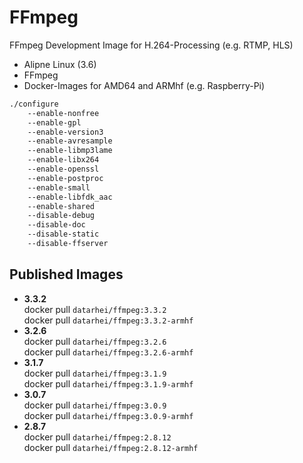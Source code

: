 # FFmpeg
FFmpeg Development Image for H.264-Processing (e.g. RTMP, HLS)

* Alipne Linux (3.6)
* FFmpeg
* Docker-Images for AMD64 and ARMhf (e.g. Raspberry-Pi)

```sh
./configure
    --enable-nonfree
    --enable-gpl
    --enable-version3
    --enable-avresample
    --enable-libmp3lame
    --enable-libx264
    --enable-openssl
    --enable-postproc
    --enable-small
    --enable-libfdk_aac
    --enable-shared
    --disable-debug
    --disable-doc
    --disable-static
    --disable-ffserver
```

## Published Images

* **3.3.2**  
  docker pull `datarhei/ffmpeg:3.3.2`  
  docker pull `datarhei/ffmpeg:3.3.2-armhf`
* **3.2.6**   
  docker pull `datarhei/ffmpeg:3.2.6`   
  docker pull `datarhei/ffmpeg:3.2.6-armhf`
* **3.1.7**  
  docker pull `datarhei/ffmpeg:3.1.9`   
  docker pull `datarhei/ffmpeg:3.1.9-armhf`
* **3.0.7**  
  docker pull `datarhei/ffmpeg:3.0.9`   
  docker pull `datarhei/ffmpeg:3.0.9-armhf`
* **2.8.7**  
  docker pull `datarhei/ffmpeg:2.8.12`   
  docker pull `datarhei/ffmpeg:2.8.12-armhf`
